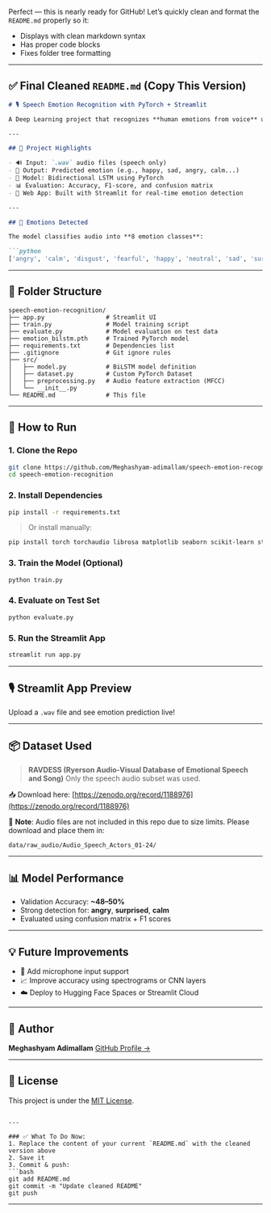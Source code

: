 Perfect — this is nearly ready for GitHub! Let’s quickly clean and format the `README.md` properly so it:

* Displays with clean markdown syntax
* Has proper code blocks
* Fixes folder tree formatting

---

## ✅ Final Cleaned `README.md` (Copy This Version)

````markdown
# 🎙️ Speech Emotion Recognition with PyTorch + Streamlit

A Deep Learning project that recognizes **human emotions from voice** using **MFCC audio features** and a **BiLSTM model** trained on the RAVDESS dataset. The project includes a full pipeline: preprocessing, training, evaluation, and a real-time Streamlit web app.

---

## 📌 Project Highlights

- 🔊 Input: `.wav` audio files (speech only)
- 🎯 Output: Predicted emotion (e.g., happy, sad, angry, calm...)
- 🧠 Model: Bidirectional LSTM using PyTorch
- 📊 Evaluation: Accuracy, F1-score, and confusion matrix
- 💬 Web App: Built with Streamlit for real-time emotion detection

---

## 🧠 Emotions Detected

The model classifies audio into **8 emotion classes**:

```python
['angry', 'calm', 'disgust', 'fearful', 'happy', 'neutral', 'sad', 'surprised']
````

---

## 📁 Folder Structure

```
speech-emotion-recognition/
├── app.py                 # Streamlit UI
├── train.py               # Model training script
├── evaluate.py            # Model evaluation on test data
├── emotion_bilstm.pth     # Trained PyTorch model
├── requirements.txt       # Dependencies list
├── .gitignore             # Git ignore rules
├── src/
│   ├── model.py           # BiLSTM model definition
│   ├── dataset.py         # Custom PyTorch Dataset
│   ├── preprocessing.py   # Audio feature extraction (MFCC)
│   └── __init__.py
└── README.md              # This file
```

---

## 🚀 How to Run

### 1. Clone the Repo

```bash
git clone https://github.com/Meghashyam-adimallam/speech-emotion-recognition.git
cd speech-emotion-recognition
```

### 2. Install Dependencies

```bash
pip install -r requirements.txt
```

> Or install manually:

```bash
pip install torch torchaudio librosa matplotlib seaborn scikit-learn streamlit
```

### 3. Train the Model (Optional)

```bash
python train.py
```

### 4. Evaluate on Test Set

```bash
python evaluate.py
```

### 5. Run the Streamlit App

```bash
streamlit run app.py
```

---

## 🎙️ Streamlit App Preview

Upload a `.wav` file and see emotion prediction live!

<!-- Optionally add an image here -->

<!-- ![Demo Screenshot](link-to-image.png) -->

---

## 📦 Dataset Used

> **RAVDESS (Ryerson Audio-Visual Database of Emotional Speech and Song)**
> Only the speech audio subset was used.

📥 Download here: [https://zenodo.org/record/1188976](https://zenodo.org/record/1188976)

📝 **Note**: Audio files are not included in this repo due to size limits.
Please download and place them in:

```
data/raw_audio/Audio_Speech_Actors_01-24/
```

---

## 📊 Model Performance

* Validation Accuracy: **\~48–50%**
* Strong detection for: **angry**, **surprised**, **calm**
* Evaluated using confusion matrix + F1 scores

---

## 💡 Future Improvements

* 🎤 Add microphone input support
* 📈 Improve accuracy using spectrograms or CNN layers
* ☁️ Deploy to Hugging Face Spaces or Streamlit Cloud

---

## 👤 Author

**Meghashyam Adimallam**
[GitHub Profile →](https://github.com/Meghashyam-adimallam)

---

## 📜 License

This project is under the [MIT License](LICENSE).

````

---

### ✅ What To Do Now:
1. Replace the content of your current `README.md` with the cleaned version above
2. Save it
3. Commit & push:
```bash
git add README.md
git commit -m "Update cleaned README"
git push
````

---
